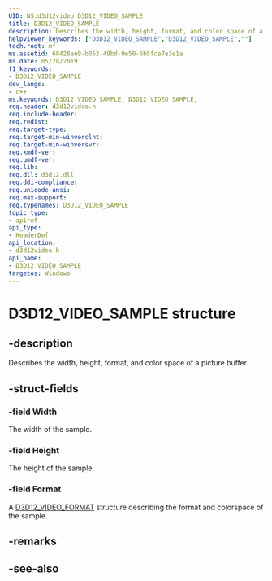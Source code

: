 ```yaml
---
UID: NS:d3d12video.D3D12_VIDEO_SAMPLE
title: D3D12_VIDEO_SAMPLE
description: Describes the width, height, format, and color space of a picture buffer.
helpviewer_keywords: ["D3D12_VIDEO_SAMPLE","D3D12_VIDEO_SAMPLE",""]
tech.root: mf
ms.assetid: 68428ae9-b052-49bd-9e50-6b5fce7e3e1a
ms.date: 05/28/2019
f1_keywords:
- D3D12_VIDEO_SAMPLE
dev_langs:
- c++
ms.keywords: D3D12_VIDEO_SAMPLE, D3D12_VIDEO_SAMPLE,
req.header: d3d12video.h
req.include-header: 
req.redist: 
req.target-type: 
req.target-min-winverclnt: 
req.target-min-winversvr: 
req.kmdf-ver: 
req.umdf-ver: 
req.lib: 
req.dll: d3d12.dll
req.ddi-compliance: 
req.unicode-ansi: 
req.max-support: 
req.typenames: D3D12_VIDEO_SAMPLE
topic_type:
- apiref
api_type:
- HeaderDef
api_location:
- d3d12video.h
api_name:
- D3D12_VIDEO_SAMPLE
targetos: Windows
---
```


# D3D12_VIDEO_SAMPLE structure

## -description

Describes the width, height, format, and color space of a picture buffer.

## -struct-fields

### -field Width

The width of the sample.
 
### -field Height
 
The height of the sample.

### -field Format

A [D3D12_VIDEO_FORMAT](ns-d3d12video-d3d12_video_format.md) structure describing the format and colorspace of the sample.
 

## -remarks

## -see-also
